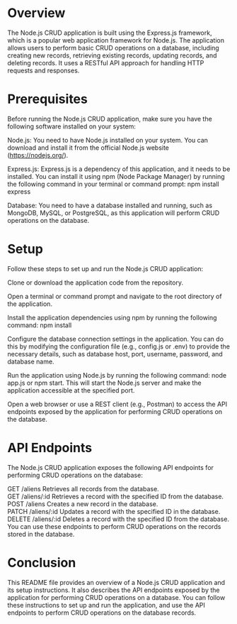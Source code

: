 # **Overview**
The Node.js CRUD application is built using the Express.js framework, which is a popular web application framework for Node.js. The application allows users to perform basic CRUD operations on a database, including creating new records, retrieving existing records, updating records, and deleting records. It uses a RESTful API approach for handling HTTP requests and responses.

# **Prerequisites**
Before running the Node.js CRUD application, make sure you have the following software installed on your system:

Node.js: You need to have Node.js installed on your system. You can download and install it from the official Node.js website (https://nodejs.org/).

Express.js: Express.js is a dependency of this application, and it needs to be installed. You can install it using npm (Node Package Manager) by running the following command in your terminal or command prompt: npm install express

Database: You need to have a database installed and running, such as MongoDB, MySQL, or PostgreSQL, as this application will perform CRUD operations on the database.

# **Setup**
Follow these steps to set up and run the Node.js CRUD application:

Clone or download the application code from the repository.

Open a terminal or command prompt and navigate to the root directory of the application.

Install the application dependencies using npm by running the following command: npm install

Configure the database connection settings in the application. You can do this by modifying the configuration file (e.g., config.js or .env) to provide the necessary details, such as database host, port, username, password, and database name.

Run the application using Node.js by running the following command: node app.js or npm start. This will start the Node.js server and make the application accessible at the specified port.

Open a web browser or use a REST client (e.g., Postman) to access the API endpoints exposed by the application for performing CRUD operations on the database.

# **API Endpoints**
The Node.js CRUD application exposes the following API endpoints for performing CRUD operations on the database:

GET /aliens Retrieves all records from the database.<br>
GET /aliens/:id Retrieves a record with the specified ID from the database.<br>
POST /aliens Creates a new record in the database.<br>
PATCH /aliens/:id Updates a record with the specified ID in the database.<br>
DELETE /aliens/:id Deletes a record with the specified ID from the database.<br>
You can use these endpoints to perform CRUD operations on the records stored in the database.

# **Conclusion**
This README file provides an overview of a Node.js CRUD application and its setup instructions. It also describes the API endpoints exposed by the application for performing CRUD operations on a database. You can follow these instructions to set up and run the application, and use the API endpoints to perform CRUD operations on the database records.
